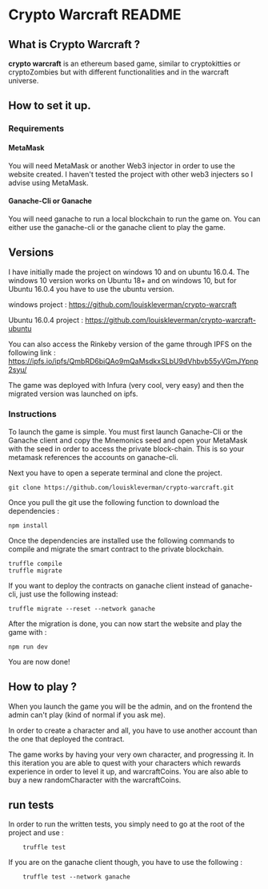 # Crypto Warcraft README

## What is Crypto Warcraft ?

**crypto warcraft** is an ethereum based game, similar to cryptokitties or cryptoZombies but with different functionalities and in the warcraft universe. 

## How to set it up.

### Requirements

#### MetaMask

You will need MetaMask or another Web3 injector in order to use the website created. I haven't tested the project with other web3 injecters so I advise using MetaMask.

#### Ganache-Cli or Ganache

You will need ganache to run a local blockchain to run the game on. You can either use the ganache-cli or the ganache client to play the game.

## Versions
I have initially made the project on windows 10 and on ubuntu 16.0.4. The windows 10 version works on Ubuntu 18+ and on windows 10, but for Ubuntu 16.0.4 you have to use the ubuntu version.

windows project : https://github.com/louiskleverman/crypto-warcraft

Ubuntu 16.0.4 project : https://github.com/louiskleverman/crypto-warcraft-ubuntu

You can also access the Rinkeby version of the game through IPFS on the following link : 
https://ipfs.io/ipfs/QmbRD6biQAo9mQaMsdkxSLbU9dVhbvb55yVGmJYpnp2syu/

The game was deployed with Infura (very cool, very easy) and then the migrated version was launched on ipfs.

### Instructions

To launch the game is simple. You must first launch Ganache-Cli or the Ganache client and copy the Mnemonics  seed and open your MetaMask with the seed in order to access the private block-chain. This is so your metamask references the accounts on ganache-cli.

Next you have to open a seperate terminal and clone the project.
```
git clone https://github.com/louiskleverman/crypto-warcraft.git
```

Once you pull the git use the following function to download the dependencies :
```
npm install
```

Once the dependencies are installed use the following commands  to compile and migrate the smart contract to the private blockchain.
```
truffle compile
truffle migrate
```

If you want to deploy the contracts on ganache client instead of ganache-cli, just use the following instead:
```
truffle migrate --reset --network ganache
```

After the migration is done, you can now start the website and play the game with :
```
npm run dev
```

You are now done! 

## How to play ?

When you launch the game you will be the admin, and on the frontend the admin can't play (kind of normal if you ask me).

In order to create a character and all, you have to use another account than the one that deployed the contract.

The game works by having your very own character, and progressing it. In this iteration you are able to quest with your characters which rewards experience in order to level it up, and warcraftCoins.
You are also able to buy a new randomCharacter with the warcraftCoins.


## run tests

In order to run the written tests, you simply need to go at the root of the project and use :
```
    truffle test
```
If you are on the ganache client though, you have to use the following :
```
    truffle test --network ganache
```
